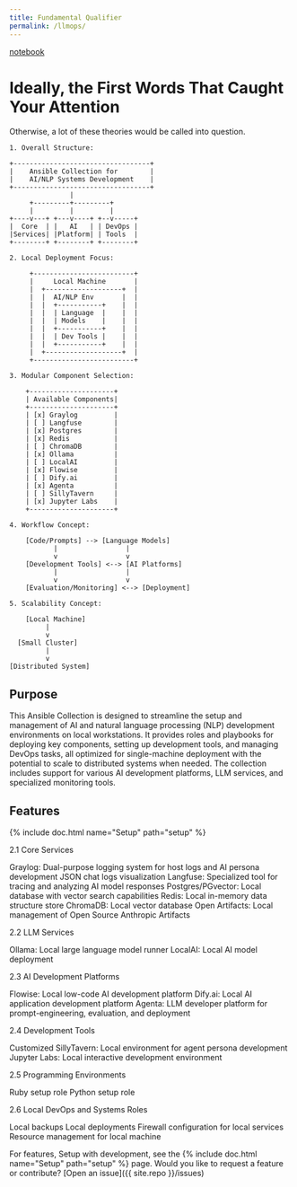 ```yaml
---
title: Fundamental Qualifier
permalink: /llmops/
---
```


[notebook][6e568902]

  [6e568902]: /notebook "notebook"

# Ideally, the First Words That Caught Your Attention

Otherwise, a lot of these theories would be called into question.

```
1. Overall Structure:

+----------------------------------+
|    Ansible Collection for        |
|    AI/NLP Systems Development    |
+----------------------------------+
               |
     +---------+---------+
     |         |         |
+----v---+ +---v----+ +--v-----+
|  Core  | |   AI   | | DevOps |
|Services| |Platform| | Tools  |
+--------+ +--------+ +--------+

2. Local Deployment Focus:

     +-------------------------+
     |     Local Machine       |
     |  +-------------------+  |
     |  |  AI/NLP Env       |  |
     |  |  +-----------+    |  |
     |  |  | Language  |    |  |
     |  |  | Models    |    |  |
     |  |  +-----------+    |  |
     |  |  | Dev Tools |    |  |
     |  |  +-----------+    |  |
     |  +-------------------+  |
     +-------------------------+

3. Modular Component Selection:

    +---------------------+
    | Available Components|
    +---------------------+
    | [x] Graylog         |
    | [ ] Langfuse        |
    | [x] Postgres        |
    | [x] Redis           |
    | [ ] ChromaDB        |
    | [x] Ollama          |
    | [ ] LocalAI         |
    | [x] Flowise         |
    | [ ] Dify.ai         |
    | [x] Agenta          |
    | [ ] SillyTavern     |
    | [x] Jupyter Labs    |
    +---------------------+

4. Workflow Concept:

    [Code/Prompts] --> [Language Models]
           |                 |
           v                 v
    [Development Tools] <--> [AI Platforms]
           |                 |
           v                 v
    [Evaluation/Monitoring] <--> [Deployment]

5. Scalability Concept:

    [Local Machine]
         |
         v
  [Small Cluster]
         |
         v
[Distributed System]
```

## Purpose

This Ansible Collection is designed to streamline the setup and management of AI and natural language processing (NLP) development environments on local workstations. It provides roles and playbooks for deploying key components, setting up development tools, and managing DevOps tasks, all optimized for single-machine deployment with the potential to scale to distributed systems when needed. The collection includes support for various AI development platforms, LLM services, and specialized monitoring tools.


## Features

{% include doc.html name="Setup" path="setup" %}


2.1 Core Services

Graylog: Dual-purpose logging system for host logs and AI persona development JSON chat logs visualization
Langfuse: Specialized tool for tracing and analyzing AI model responses
Postgres/PGvector: Local database with vector search capabilities
Redis: Local in-memory data structure store
ChromaDB: Local vector database
Open Artifacts: Local management of Open Source Anthropic Artifacts

2.2 LLM Services

Ollama: Local large language model runner
LocalAI: Local AI model deployment

2.3 AI Development Platforms

Flowise: Local low-code AI development platform
Dify.ai: Local AI application development platform
Agenta: LLM developer platform for prompt-engineering, evaluation, and deployment

2.4 Development Tools

Customized SillyTavern: Local environment for agent persona development
Jupyter Labs: Local interactive development environment

2.5 Programming Environments

Ruby setup role
Python setup role

2.6 Local DevOps and Systems Roles

Local backups
Local deployments
Firewall configuration for local services
Resource management for local machine

For features, Setup with development, see the {% include doc.html name="Setup" path="setup" %} page. Would you like to request a feature or contribute?
[Open an issue]({{ site.repo }}/issues)
